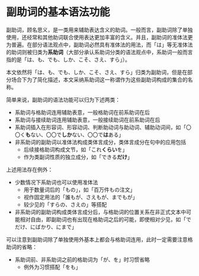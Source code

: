 # 副助词的基本语法功能

副助词，顾名思义，是一类用来辅助表达含义的助词。一般而言，副助词除了单独使用，还经常和其他助词联合使用表达更加丰富的含义。并且，副助词的准体法更为普遍。在部分语法观点中，副助词必然具有准体法的用法，而「は」等无准体法的助词则被归类为**系助词**（大部分承认系助词分类的语法观点中，系助词一般而言指的是「は、も、でも、しか、こそ、さえ、すら」）。

本文依然将「は、も、でも、しか、こそ、さえ、すら」归类为副助词，但是在部分场合下为了简化描述，本文采纳系助词这一称谓作为这些副助词构成的集合的名称。

简单来说，副助词的语法功能可以归为下述两类：

- 系助词与格助词连用辅助表意，一般格助词在前系助词在后
- 系助词与接续助词连用辅助表意，一般接续助词在前系助词在后
- 系助词插入在形容词、形容动词、判断助动词与助动词、辅助动词间，如「〇〇く**も**ない、〇〇で**しか**ない、〇〇で**は**ある」
- 非系助词的副助词以准体法构成类体言成分，类体言成分在句中的应用包括
    - 后续接格助词构成文节，如「これ**くらい**を」
    - 作为类副词性质的独立成分，如「できる**だけ**」

上述用法存在例外：

- 少数情况下系助词也可以使用准体法
    - 用于数量词后的「もの」，如「百万件もの注文」
    - 视作固定用法的「誰もが、さえもが、までもが」
    - 较少见的「すらの、さえの」等搭配
- 非系助词的副助词构成类体言成分后，与格助词的位置关系在非正式文本中可能相对自由，即副助词也有出现在格助词之后的可能，即使相对少见，如「でだけ、にばかり、にまで」

可以注意到副助词除了单独使用外基本上都会与格助词连用，此时一定需要注意格助词的省略：

- 系助词前、非系助词之前的格助词为「が、を」时习惯省略
    - 例外为习惯搭配「をも」
